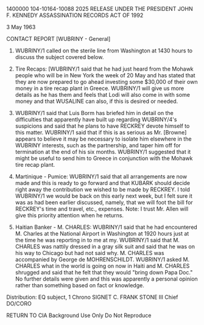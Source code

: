 1400000
104-10164-10088
2025 RELEASE UNDER THE PRESIDENT JOHN F. KENNEDY ASSASSINATION RECORDS ACT OF 1992

3 May 1963

CONTACT REPORT
[WUBRINY - General]

1. WUBRINY/1 called on the sterile line from Washington at 1430 hours to discuss the subject covered below.

2. Tire Recaps: [WUBRINY/1 said that he had just heard from the Mohawk people who will be in New York the week of 20 May and has stated that they are now prepared to go ahead investing some $30,000 of their own money in a tire recap plant in Greece. WUBRINY/1 will give us more details as he has them and feels that Lodi will also come in with some money and that WUSALINE can also, if this is desired or needed.

3. WUBRINY/1 said that Luis Borm has briefed him in detail on the difficulties that apparently have built up regarding WUBRINY/4's suspicions and said that he plans to have RECKREY devote himself to this matter. WUBRINY/1 said that if this is as serious as Mr. [Browne] appears to believe it may be necessary to isolate him elsewhere in the WUBRINY interests, such as the partnership, and taper him off for termination at the end of his six months. WUBRINY/1 suggested that it might be useful to send him to Greece in conjunction with the Mohawk tire recap plant.

4. Martinique - Pumice: WUBRINY/1 said that all arrangements are now made and this is ready to go forward and that KUBARK should decide right away the contribution we wished to be made by RECKREY. I told WUBRINY/1 we would be back on this early next week, but I felt sure it was as had been earlier discussed, namely, that we will foot the bill for RECKREY's time and travel, etc., expenses. Note: I trust Mr. Allen will give this priority attention when he returns.

5. Haitian Banker - M. CHARLES: WUBRINY/1 said that he had encountered M. Charles at the National Airport in Washington at 1920 hours just at the time he was reporting in to me at my. WUBRINY/1 said that M. CHARLES was nattily dressed in a gray silk suit and said that he was on his way to Chicago but had not said why. M. CHARLES was accompanied by George de MOHRENSCHILDT. WUBRINY/1 asked M. CHARLES what in the world is going on now in Haiti and M. CHARLES shrugged and said that he felt that they would "bring down Papa Doc." No further details were given and this was apparently a personal opinion rather than something based on fact or knowledge.

Distribution:
EQ subject, 1 Chrono SIGNET
C. FRANK STONE III
Chief
DO/CORO

RETURN TO CIA
Background Use Only
Do Not Reproduce
